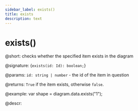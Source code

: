 ```yaml
---
sidebar_label: exists()
title: exists
description: text
---
```


# exists()

@short: checks whether the specified item exists in the diagram

@signature: {`exists(id: Id): boolean;`}

@params:
`id: string | number` - the id of the item in question

@returns:
`True` if the item exists, otherwise `false`.

@example:
var shape = diagram.data.exists("1"); 

@descr:

